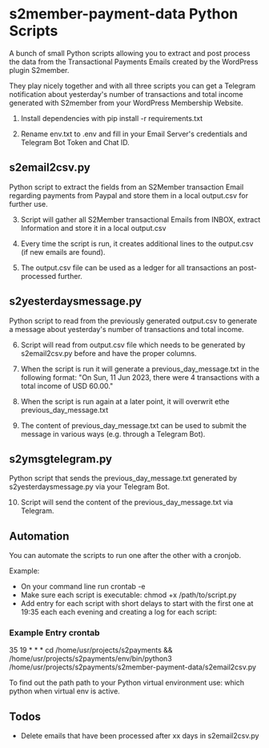 # s2member-payment-data Python Scripts

A bunch of small Python scripts allowing you to extract and post process the data from the Transactional Payments Emails created by the WordPress plugin S2member.  

They play nicely together and with all three scripts you can get a Telegram notification about yesterday's number of transactions and total income generated with S2member from your WordPress Membership Website.

1. Install dependencies with pip install -r requirements.txt

2. Rename env.txt to .env and fill in your Email Server's credentials and Telegram Bot Token and Chat ID.
   

## s2email2csv.py

Python script to extract the fields from an S2Member transaction Email regarding payments from Paypal and store them in a local output.csv for further use.

3. Script will gather all S2Member transactional Emails from INBOX, extract Information and store it in a local output.csv
 
4. Every time the script is run, it creates additional lines to the output.csv (if new emails are found).

5. The output.csv file can be used as a ledger for all transactions an post-processed further.


## s2yesterdaysmessage.py

Python script to read from the previously generated output.csv to generate a message about yesterday's number of transactions and total income.

6. Script will read from output.csv file which needs to be generated by s2email2csv.py before and have the proper columns.

7. When the script is run it will generate a previous_day_message.txt in the following format: "On Sun, 11 Jun 2023, there were 4 transactions with a total income of USD 60.00."

8. When the script is run again at a later point, it will overwrit ethe previous_day_message.txt

9. The content of previous_day_message.txt can be used to submit the message in various ways (e.g. through a Telegram Bot).


## s2ymsgtelegram.py

Python script that sends the previous_day_message.txt generated by s2yesterdaysmessage.py via your Telegram Bot.

10. Script will send the content of the previous_day_message.txt via Telegram.


## Automation 

You can automate the scripts to run one after the other with a cronjob.

Example:

- On your command line run crontab -e
- Make sure each script is executable: chmod +x /path/to/script.py
- Add entry for each script with short delays to start with the first one at 19:35 each each evening and creating a log for each script:
 
### Example Entry crontab
35 19 * * * cd /home/usr/projects/s2payments && /home/usr/projects/s2payments/env/bin/python3 /home/usr/projects/s2payments/s2member-payment-data/s2email2csv.py

To find out the path path to your Python virtual environment use: which python when virtual env is active.


## Todos

- Delete emails that have been processed after xx days in s2email2csv.py 

